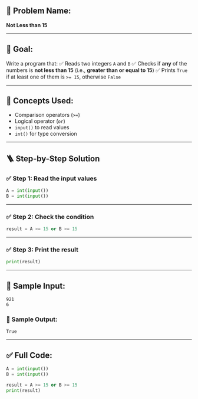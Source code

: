 ## 🧩 **Problem Name:**

**Not Less than 15**

---

## 🎯 **Goal:**

Write a program that:
✅ Reads two integers `A` and `B`
✅ Checks if **any** of the numbers is **not less than 15** (i.e., **greater than or equal to 15**)
✅ Prints `True` if at least one of them is `>= 15`, otherwise `False`

---

## 🧠 **Concepts Used:**

- Comparison operators (`>=`)
- Logical operator (`or`)
- `input()` to read values
- `int()` for type conversion

---

## 🪜 **Step-by-Step Solution**

### ✅ Step 1: Read the input values

```python
A = int(input())
B = int(input())
```

---

### ✅ Step 2: Check the condition

```python
result = A >= 15 or B >= 15
```

---

### ✅ Step 3: Print the result

```python
print(result)
```

---

## 🧪 Sample Input:

```
921
6
```

### 🧾 Sample Output:

```
True
```

---

## ✅ Full Code:

```python
A = int(input())
B = int(input())

result = A >= 15 or B >= 15
print(result)
```
